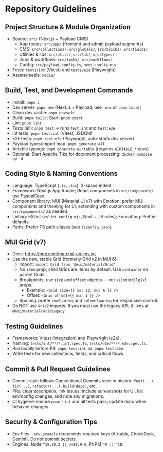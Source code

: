 # Repository Guidelines

## Project Structure & Module Organization

- Source: `src/` (Next.js + Payload CMS)
  - App routes: `src/app/` (frontend and admin payload segments)
  - CMS: `src/collections/`, `src/globals/`, `src/blocks/`, `src/fields/`
  - Utilities & libs: `src/utils/`, `src/lib/`, `src/types/`
  - Jobs & workflows: `src/tasks/`, `src/workflows/`
  - Config: `src/payload.config.ts`, `next.config.mjs`
- Tests: `tests/int` (Vitest) and `tests/e2e` (Playwright)
- Assets/media: `media/`

## Build, Test, and Development Commands

- Install: `pnpm i`
- Dev server: `pnpm dev` (Next.js + Payload; use `.env` or `.env.local`)
- Clean dev cache: `pnpm devsafe`
- Build: `pnpm build`; Start: `pnpm start`
- Lint: `pnpm lint`
- Tests (all): `pnpm test` → runs `test:int` and `test:e2e`
- Int tests: `pnpm test:int` (Vitest, JSDOM)
- E2E tests: `pnpm test:e2e` (Playwright, auto-starts dev server)
- Payload types/import map: `pnpm generate:all`
- Airtable typings: `pnpm generate:airtable` (requires `AIRTABLE_*` envs)
- Optional: Start Apache Tika for document processing: `docker compose up -d`

## Coding Style & Naming Conventions

- Language: TypeScript (`.ts`, `.tsx`), 2-space indent.
- Framework: Next.js App Router; React components in `src/components/` use PascalCase.
- Component library: MUI (Material UI v7) with Emotion; prefer MUI components and theming for UI, extending with custom components in `src/components/` as needed.
- Linting: ESLint (`eslint.config.mjs`, Next + TS rules); Formatting: Prettier defaults.
- Paths: Prefer TS path aliases (see `tsconfig.json`).

## MUI Grid (v7)

- Docs: https://mui.com/material-ui/llms.txt
- Use the new, stable Grid (formerly Grid v2 in MUI 6).
  - Import: `import Grid from '@mui/material/Grid'`
  - No `item` prop; child Grids are items by default. Use `container` on parent Grids.
  - Breakpoints: use `size` and `offset` objects — not `xs|sm|md|lg|xl` props.
    - Example: `<Grid size={{ xs: 12, md: 6 }} />`
    - Offset: `<Grid offset={{ md: 1 }} />`
  - Spacing: prefer `rowSpacing` and `columnSpacing` for responsive control.
- Do NOT use `Grid2` imports. If you must use the legacy API, it lives at `@mui/material/GridLegacy`.

## Testing Guidelines

- Frameworks: Vitest (integration) and Playwright (e2e).
- Naming: `tests/int/**/*.int.spec.ts`, `tests/e2e/**/*.e2e.spec.ts`.
- Run locally before PR: `pnpm test:int && pnpm test:e2e`.
- Write tests for new collections, fields, and critical flows.

## Commit & Pull Request Guidelines

- Commit style follows Conventional Commits seen in history: `feat(...)`, `fix(...)`, `refactor(...)`, `build(deps)`, etc.
- PRs: clear description, link issues, include screenshots for UI, list env/config changes, and note any migrations.
- CI hygiene: ensure `pnpm lint` and all tests pass; update docs when behavior changes.

## Security & Configuration Tips

- Env files: `.env.example` documents required keys (Airtable, CheckDesk, Gemini). Do not commit secrets.
- Engines: Node `^18.20.2 || >=20.9.0`, PNPM `^9 || ^10`.

